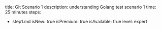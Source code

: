 title: Git Scenario 1
description: understanding Golang test scenario 1
time: 25 minutes
steps:
  - step1.md
isNew: true
isPremium: true
isAvailable: true
level: expert
